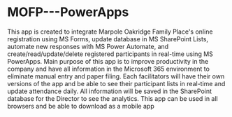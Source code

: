 # MOFP---PowerApps
This app is created to integrate Marpole Oakridge Family Place's online registration using MS Forms, update database in MS SharePoint Lists, automate new responses with MS Power Automate, and create/read/update/delete registered participants in real-time using MS PowerApps.  Main purpose of this app is to improve productivity in the company and have all information in the Microsoft 365 environment to eliminate manual entry and paper filing. Each facilitators will have their own versions of the app and be able to see their participant lists in real-time and update attendance daily. All information will be saved in the SharePoint database for the Director to see the analytics.  This app can be used in all browsers and be able to download as a mobile app
